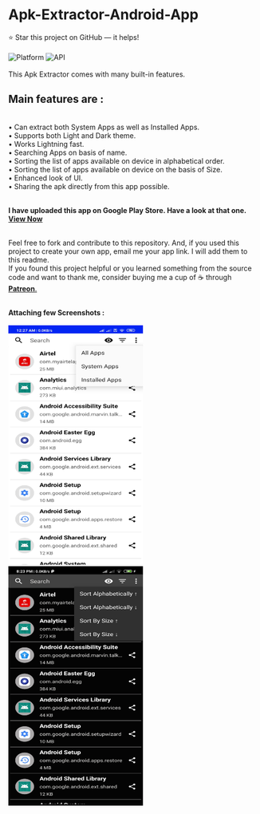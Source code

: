 # Apk-Extractor-Android-App

⭐ Star this project on GitHub — it helps!<br><br>
<img src="https://img.shields.io/badge/platform-Android-brightgreen.svg" alt="Platform"/>     <img src="https://img.shields.io/badge/API-17%2B-blue.svg" alt="API" /><br>
<br>This Apk Extractor comes with many built-in features. 
<h2>Main features are :</h2><br>
• Can extract both System Apps as well as Installed Apps.<br>
• Supports both Light and Dark theme.<br>
• Works Lightning fast.<br>
• Searching Apps on basis of name.<br>
• Sorting the list of apps available on device in alphabetical order.<br>
• Sorting the list of apps available on device on the basis of Size.<br>
• Enhanced look of UI.<br>
• Sharing the apk directly from this app possible.<br><br>

<b>I have uploaded this app on Google Play Store. Have a look at that one. <a href ="https://play.google.com/store/apps/details?id=com.toralabs.apkextractor">View Now</a></b><br><br>

Feel free to fork and contribute to this repository. And, if you used this project to create your own app, email me your app link. I will add them to this readme.<br>
If you found this project helpful or you learned something from the source code and want to thank me, consider buying me a cup of ☕ through <a href="https://www.patreon.com/mrudultora"><b>Patreon</b>.</a><br><br>

<b>Attaching few Screenshots :</b><br><br>
<img src="https://raw.githubusercontent.com/mrudultora/Apk-Extractor-Android-App/master/screenshots/2.jpg" width="270" height="480"/> <img src="https://raw.githubusercontent.com/mrudultora/Apk-Extractor-Android-App/master/screenshots/3.jpg" width="270" height="480"/>  
 
  
